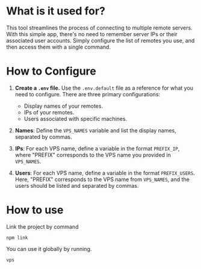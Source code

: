 # What is it used for?

This tool streamlines the process of connecting to multiple remote servers. With this simple app, there's no need to remember server IPs or their associated user accounts. Simply configure the list of remotes you use, and then access them with a single command.

# How to Configure

1. **Create a `.env` file.** 
   Use the `.env.default` file as a reference for what you need to configure. There are three primary configurations:
   - Display names of your remotes.
   - IPs of your remotes.
   - Users associated with specific machines.

2. **Names**: 
   Define the `VPS_NAMES` variable and list the display names, separated by commas.

3. **IPs**: 
   For each VPS name, define a variable in the format `PREFIX_IP`, where "PREFIX" corresponds to the VPS name you provided in `VPS_NAMES`.

4. **Users**: 
   For each VPS name, define a variable in the format `PREFIX_USERS`. Here, "PREFIX" corresponds to the VPS name from `VPS_NAMES`, and the users should be listed and separated by commas.

# How to use
Link the project by command
```
npm link
```

You can use it globally by running.
```
vps
```